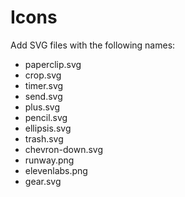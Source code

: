 # Icons

Add SVG files with the following names:
- paperclip.svg
- crop.svg
- timer.svg
- send.svg
- plus.svg
- pencil.svg
- ellipsis.svg
- trash.svg
- chevron-down.svg
- runway.png
- elevenlabs.png
- gear.svg
